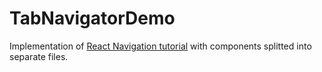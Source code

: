 # TabNavigatorDemo

Implementation of [React Navigation tutorial](https://reactnavigation.org/docs/en/tab-based-navigation.html) with components splitted into separate files.
